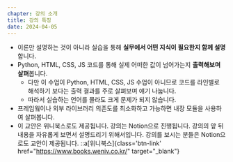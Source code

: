 ```yaml
---
chapter: 강의 소개
title: 강의 특징
date: 2024-04-05
---
```


- 이론만 설명하는 것이 아니라 실습을 통해 **실무에서 어떤 지식이 필요한지 함께 설명**합니다.
- Python, HTML, CSS, JS 코드를 통해 실제 어떠한 값이 넘어가는지 **출력해보며 살펴**봅니다.
  - 다만 이 수업이 Python, HTML, CSS, JS 수업이 아니므로 코드를 라인별로 해석하기 보다는 출력 결과를 주로 살펴보며 얘기 나눕니다.
  - 따라서 실습하는 언어를 몰라도 크게 문제가 되지 않습니다.
- 프레임웤이나 외부 라이브러리 의존도를 최소화하고 가능하면 내장 모듈을 사용하여 살펴봅니다.
- 이 교안은 위니북스로도 제공됩니다. 강의는 Notion으로 진행됩니다. 강의의 앞 뒤 내용을 자유롭게 보면서 설명드리기 위해서입니다. 강의를 보시는 분들은 Notion으로도 교안이 제공됩니다.
::a[위니북스]{class='btn-link' href="https://www.books.weniv.co.kr/" target="\_blank"}